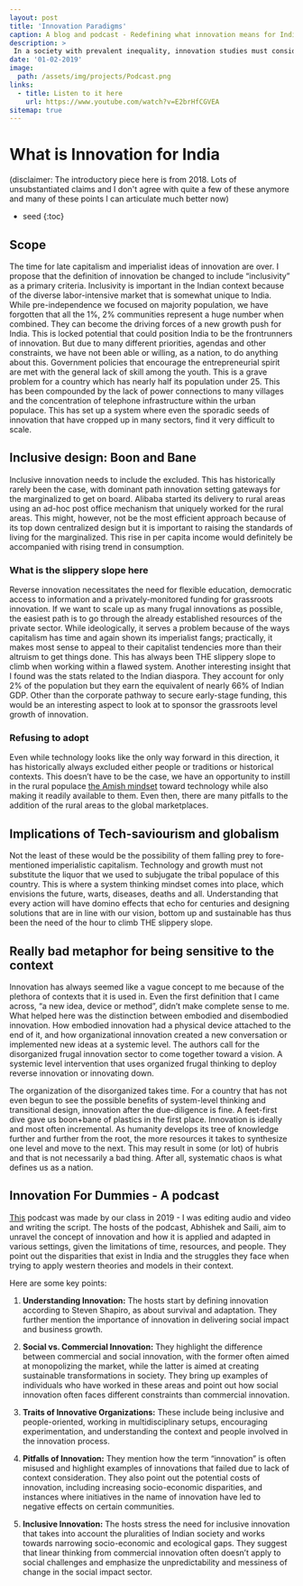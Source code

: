 ```yaml
---
layout: post
title: 'Innovation Paradigms'
caption: A blog and podcast - Redefining what innovation means for India
description: >
 In a society with prevalent inequality, innovation studies must consider the whole ecosystem
date: '01-02-2019'
image: 
  path: /assets/img/projects/Podcast.png
links:
  - title: Listen to it here
    url: https://www.youtube.com/watch?v=E2brHfCGVEA
sitemap: true
---
```



# What is Innovation for India

(disclaimer: The introductory piece here is from 2018. Lots of unsubstantiated claims and I don't agree with quite a few of these anymore and many of these points I can articulate much better now)
* seed
{:toc}
## Scope 

The time for late capitalism and imperialist ideas of innovation are over. I propose that the definition of innovation be changed to include “inclusivity” as a primary criteria. Inclusivity is important in the Indian context because of the diverse labor-intensive market that is somewhat unique to India. While pre-independence we focused on majority population, we have forgotten that all the 1%, 2% communities represent a huge number when combined. They can become the driving forces of a new growth push for India. This is locked potential that could position India to be the frontrunners of innovation. But due to many different priorities, agendas and other constraints, we have not been able or willing, as a nation, to do anything about this. Government policies that encourage the entrepreneurial spirit are met with the general lack of skill among the youth. This is a grave problem for a country which has nearly half its population under 25. This has been compounded by the lack of power connections to many villages and the concentration of telephone infrastructure within the urban populace. This has set up a system where even the sporadic seeds of innovation that have cropped up in many sectors, find it very difficult to scale.

## Inclusive design: Boon and Bane

Inclusive innovation needs to include the excluded. This has historically rarely been the case, with dominant path innovation setting gateways for the marginalized to get on board. Alibaba started its delivery to rural areas using an ad-hoc post office mechanism that uniquely worked for the rural areas. This might, however, not be the most efficient approach because of its top down centralized design but it is important to  raising the standards of living for the marginalized. This rise in per capita income would definitely be accompanied with rising trend in consumption.

### What is the slippery slope here

Reverse innovation necessitates the need for flexible education, democratic access to information and a privately-monitored funding for grassroots innovation. If we want to scale up as many frugal innovations as possible, the easiest path is to go through the already established resources of the private sector. While ideologically, it serves a problem because of the ways capitalism has time and again shown its imperialist fangs; practically, it makes most sense to appeal to their capitalist tendencies more than their altruism to get things done. This has always been THE slippery slope to climb when working within a flawed system. Another interesting insight that I found was the stats related to the Indian diaspora. They account for only 2% of the population but they earn the equivalent of nearly 66% of Indian GDP. Other than the corporate pathway to secure early-stage funding, this would be an interesting aspect to look at to sponsor the grassroots level growth of innovation.

### Refusing to adopt 

Even while technology looks like the only way forward in this direction, it has historically always excluded either people or traditions or historical contexts. This doesn’t have to be the case, we have an opportunity to instill in the rural populace [the Amish mindset](https://qz.com/1275194/the-amish-understand-a-life-changing-truth-about-technology-the-rest-of-us-dont/) toward technology while also making it readily available to them. Even then, there are many pitfalls to the addition of the rural areas to the global marketplaces. 

## Implications of Tech-saviourism and globalism

Not the least of these would be the possibility of them falling prey to fore-mentioned imperialistic capitalism. Technology and growth must not substitute the liquor that we used to subjugate the tribal populace of this country. This is where a system thinking mindset comes into place, which envisions the future, warts, diseases, deaths and all. Understanding that every action will have domino effects that echo for centuries and designing solutions that are in line with our vision, bottom up and sustainable has thus been the need of the hour to climb THE slippery slope.

## Really bad metaphor for being sensitive to the context

Innovation has always seemed like a vague concept to me because of the plethora of contexts that it is used in. Even the first definition that I came across, “a new idea, device or method”, didn’t make complete sense to me. What helped here was the distinction between embodied and disembodied innovation. How embodied innovation had a physical device attached to the end of it, and how organizational innovation created a new conversation or implemented new ideas at a systemic level. The authors call for the disorganized frugal innovation sector to come together toward a vision. A systemic level intervention that uses organized frugal thinking to deploy reverse innovation or innovating down.

The organization of the disorganized takes time. For a country that has not even begun to see the possible benefits of system-level thinking and transitional design, innovation after the due-diligence is fine. A feet-first dive gave us boon+bane of plastics in the first place. Innovation is ideally and most often incremental. As humanity develops its tree of knowledge further and further from the root, the more resources it takes to synthesize one level and move to the next. This may result in some (or lot) of hubris and that is not necessarily a bad thing. After all, systematic chaos is what defines us as a nation.

## Innovation For Dummies - A podcast

[This](https://www.youtube.com/watch?v=E2brHfCGVEA) podcast was made by our class in 2019 - I was editing audio and video and writing the script. The hosts of the podcast, Abhishek and Saili, aim to unravel the concept of innovation and how it is applied and adapted in various settings, given the limitations of time, resources, and people. They point out the disparities that exist in India and the struggles they face when trying to apply western theories and models in their context.

Here are some key points:

1. **Understanding Innovation:** The hosts start by defining innovation according to Steven Shapiro, as about survival and adaptation. They further mention the importance of innovation in delivering social impact and business growth.
    
2. **Social vs. Commercial Innovation:** They highlight the difference between commercial and social innovation, with the former often aimed at monopolizing the market, while the latter is aimed at creating sustainable transformations in society. They bring up examples of individuals who have worked in these areas and point out how social innovation often faces different constraints than commercial innovation.
    
3. **Traits of Innovative Organizations:** These include being inclusive and people-oriented, working in multidisciplinary setups, encouraging experimentation, and understanding the context and people involved in the innovation process.
    
4. **Pitfalls of Innovation:** They mention how the term “innovation” is often misused and highlight examples of innovations that failed due to lack of context consideration. They also point out the potential costs of innovation, including increasing socio-economic disparities, and instances where initiatives in the name of innovation have led to negative effects on certain communities.
    
5. **Inclusive Innovation:** The hosts stress the need for inclusive innovation that takes into account the pluralities of Indian society and works towards narrowing socio-economic and ecological gaps. They suggest that linear thinking from commercial innovation often doesn’t apply to social challenges and emphasize the unpredictability and messiness of change in the social impact sector.

